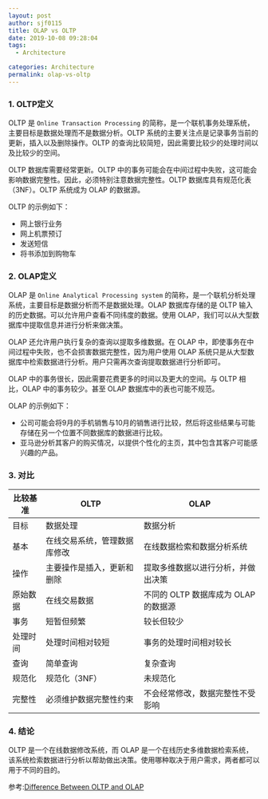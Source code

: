```yaml
---
layout: post
author: sjf0115
title: OLAP vs OLTP
date: 2019-10-08 09:28:04
tags:
  - Architecture

categories: Architecture
permalink: olap-vs-oltp
---
```


### 1. OLTP定义

OLTP 是 `Online Transaction Processing` 的简称，是一个联机事务处理系统，主要目标是数据处理而不是数据分析。OLTP 系统的主要关注点是记录事务当前的更新，插入以及删除操作。OLTP 的查询比较简短，因此需要比较少的处理时间以及比较少的空间。

OLTP 数据库需要经常更新。OLTP 中的事务可能会在中间过程中失败，这可能会影响数据完整性。因此，必须特别注意数据完整性。OLTP 数据库具有规范化表（3NF）。OLTP 系统成为 OLAP 的数据源。

OLTP 的示例如下：
- 网上银行业务
- 网上机票预订
- 发送短信
- 将书添加到购物车

### 2. OLAP定义

OLAP 是 `Online Analytical Processing system` 的简称，是一个联机分析处理系统，主要目标是数据分析而不是数据处理。OLAP 数据库存储的是 OLTP 输入的历史数据。可以允许用户查看不同纬度的数据。使用 OLAP，我们可以从大型数据库中提取信息并进行分析来做决策。

OLAP 还允许用户执行复杂的查询以提取多维数据。在 OLAP 中，即使事务在中间过程中失败，也不会损害数据完整性，因为用户使用 OLAP 系统只是从大型数据库中检索数据进行分析。用户只需再次查询提取数据进行分析即可。

OLAP 中的事务很长，因此需要花费更多的时间以及更大的空间。与 OLTP 相比，OLAP 中的事务较少。甚至 OLAP 数据库中的表也可能不规范。

OLAP 的示例如下：
- 公司可能会将9月的手机销售与10月的销售进行比较，然后将这些结果与可能存储在另一个位置不同数据库的数据进行比较。
- 亚马逊分析其客户的购买情况，以提供个性化的主页，其中包含其客户可能感兴趣的产品。

### 3. 对比

| 比较基准 | OLTP | OLAP |
| --- | --- | --- |
| 目标 | 数据处理 | 数据分析 |
| 基本 | 在线交易系统，管理数据库修改 | 在线数据检索和数据分析系统 |
| 操作 | 主要操作是插入，更新和删除 | 提取多维数据以进行分析，并做出决策 |
| 原始数据 | 在线交易数据 | 不同的 OLTP 数据库成为 OLAP 的数据源 |
| 事务| 短暂但频繁 | 较长但较少 |
| 处理时间 | 处理时间相对较短 | 事务的处理时间相对较长 |
| 查询 | 简单查询 | 复杂查询 |
| 规范化 | 规范化（3NF）| 未规范化 |
| 完整性 | 必须维护数据完整性约束 | 不会经常修改，数据完整性不受影响 |

### 4. 结论

OLTP 是一个在线数据修改系统，而 OLAP 是一个在线历史多维数据检索系统，该系统检索数据进行分析以帮助做出决策。使用哪种取决于用户需求，两者都可以用于不同的目的。

参考:[Difference Between OLTP and OLAP](https://techdifferences.com/difference-between-oltp-and-olap.html)
